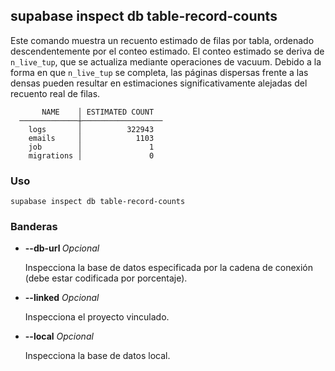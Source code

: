 ## supabase inspect db table-record-counts

Este comando muestra un recuento estimado de filas por tabla, ordenado descendentemente por el conteo estimado. El conteo estimado se deriva de `n_live_tup`, que se actualiza mediante operaciones de vacuum. Debido a la forma en que `n_live_tup` se completa, las páginas dispersas frente a las densas pueden resultar en estimaciones significativamente alejadas del recuento real de filas.

```
       NAME    │ ESTIMATED COUNT
  ─────────────┼──────────────────
    logs       │          322943
    emails     │            1103
    job        │               1
    migrations │               0
```

### Uso

```
supabase inspect db table-record-counts
```

### Banderas

- **--db-url <string>** _Opcional_
    
    Inspecciona la base de datos especificada por la cadena de conexión (debe estar codificada por porcentaje).
    
- **--linked** _Opcional_
    
    Inspecciona el proyecto vinculado.
    
- **--local** _Opcional_
    
    Inspecciona la base de datos local.